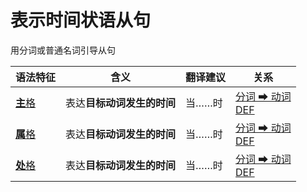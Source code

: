 # 表示时间状语从句

用分词或普通名词引导从句

|语法特征|含义|翻译建议|关系|
|-|-|-|-|
|[**主**格](https://assets-hk.wikipali.org/pali-handbook/zh-Hans/declension/nom.html)|表达**目标动词发生的时间**|当……时|[分词 ➡ 动词<br>DEF](https://assets-hk.wikipali.org/pali-handbook/zh-Hans/advance-relation/20_nouns.html)|
|[**属**格](https://assets-hk.wikipali.org/pali-handbook/zh-Hans/declension/gen.html)|表达**目标动词发生的时间**|当……时|[分词 ➡ 动词<br>DEF](https://assets-hk.wikipali.org/pali-handbook/zh-Hans/basic-relation/verb/abs_clause.html)|
|[**处**格](https://assets-hk.wikipali.org/pali-handbook/zh-Hans/declension/loc.html)|表达**目标动词发生的时间**|当……时|[分词 ➡ 动词<br>DEF](https://assets-hk.wikipali.org/pali-handbook/zh-Hans/basic-relation/verb/abs_clause.html)|

